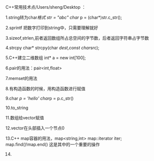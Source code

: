 C++常用技术点/Users/sheng/Desktop ：

1.string转为char*格式
  str = "abc"
  char* p = (char*)str.c_str();

2.sprintf 把数字打印到string中，只需要理解就好

3.sizeof,strlen,前者返回数组所占总空间的字节数，后者返回字符串占字节数

4.strcpy	char* strcpy(char *dest,const char*src);

5.C++建立二维数组 int* a = new int[100];

6.pair的用法：pair<int,float>

7.memset的用法

8.有构造函数的时候，用构造函数进行赋值

9.char *p = 'hello'
  char*p = p.c_str()

10.to_string

11.数组给vector赋值

12.vector在头部插入一个节点0

13.C++ map容器的用法，map<string,int>
	map::iterator iter;
	map.find()!map.end() 这是其中的一个重要的操作

14.

